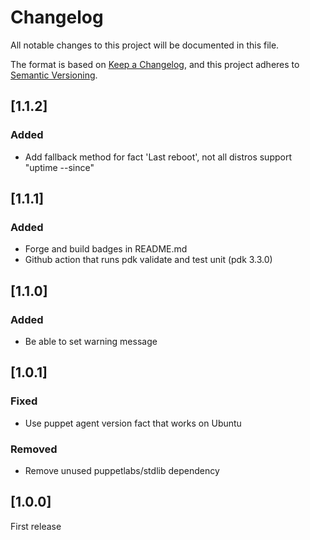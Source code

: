 # Changelog

All notable changes to this project will be documented in this file.

The format is based on [Keep a Changelog](https://keepachangelog.com/en/1.0.0/),
and this project adheres to [Semantic Versioning](https://semver.org/spec/v2.0.0.html).

## [1.1.2]

### Added
- Add fallback method for fact 'Last reboot', not all distros support "uptime --since"

## [1.1.1]

### Added
- Forge and build badges in README.md
- Github action that runs pdk validate and test unit (pdk 3.3.0)

## [1.1.0]

### Added
- Be able to set warning message

## [1.0.1]

### Fixed
- Use puppet agent version fact that works on Ubuntu
### Removed
- Remove unused puppetlabs/stdlib dependency

## [1.0.0]

First release
